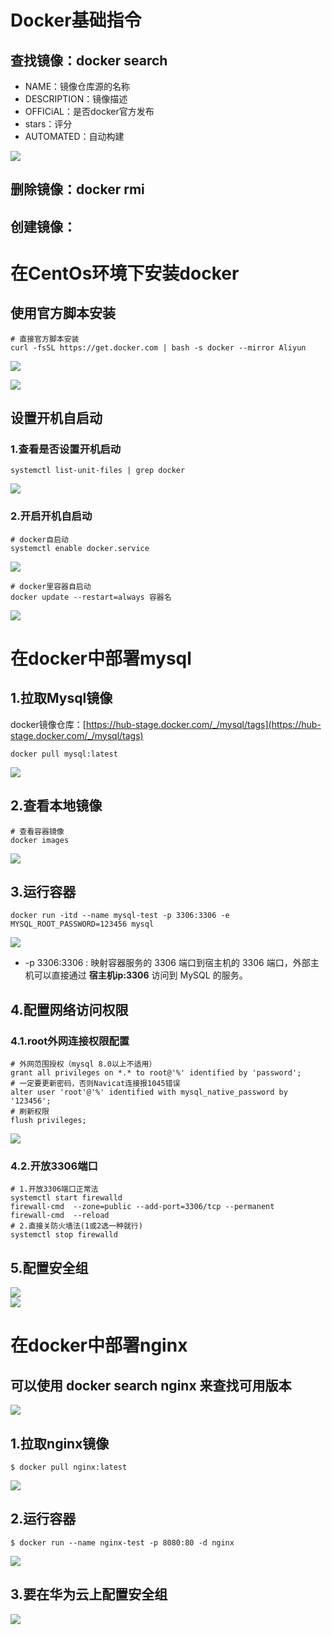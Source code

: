 # Docker基础指令
## 查找镜像：docker search

- NAME：镜像仓库源的名称
- DESCRIPTION：镜像描述
- OFFICiAL：是否docker官方发布
- stars：评分
- AUTOMATED：自动构建

![](https://saveattachment.oss-cn-shanghai.aliyuncs.com/saveImages/202405270943876.png)
## 删除镜像：docker rmi
## 创建镜像：
# 在CentOs环境下安装docker

## 使用官方脚本安装

```shell
# 直接官方脚本安装
curl -fsSL https://get.docker.com | bash -s docker --mirror Aliyun
```

![](https://saveattachment.oss-cn-shanghai.aliyuncs.com/saveImages/202405270943979.png)

![](https://saveattachment.oss-cn-shanghai.aliyuncs.com/saveImages/202405270944194.png)
## 设置开机自启动
### 1.查看是否设置开机启动
```shell
systemctl list-unit-files | grep docker
```
![](https://saveattachment.oss-cn-shanghai.aliyuncs.com/saveImages/202405270944142.png)
### 2.开启开机自启动
```shell
# docker自启动
systemctl enable docker.service
```
![](https://saveattachment.oss-cn-shanghai.aliyuncs.com/saveImages/202405270944827.png)
```shell
# docker里容器自启动
docker update --restart=always 容器名
```
![](https://saveattachment.oss-cn-shanghai.aliyuncs.com/saveImages/202405270944700.png)
# 在docker中部署mysql
## 1.拉取Mysql镜像
docker镜像仓库：[https://hub-stage.docker.com/_/mysql/tags](https://hub-stage.docker.com/_/mysql/tags)
```shell
docker pull mysql:latest
```
![](https://saveattachment.oss-cn-shanghai.aliyuncs.com/saveImages/202405270945587.png)
## 2.查看本地镜像
```shell
# 查看容器镜像
docker images
```
![](https://saveattachment.oss-cn-shanghai.aliyuncs.com/saveImages/202405270945501.png)
## 3.运行容器
```shell
docker run -itd --name mysql-test -p 3306:3306 -e MYSQL_ROOT_PASSWORD=123456 mysql
```
![](https://saveattachment.oss-cn-shanghai.aliyuncs.com/saveImages/202405270945061.png)

- -p 3306:3306 : 映射容器服务的 3306 端口到宿主机的 3306 端口，外部主机可以直接通过 **宿主机ip:3306** 访问到 MySQL 的服务。
## 4.配置网络访问权限
### 4.1.root外网连接权限配置
```shell
# 外网范围授权（mysql 8.0以上不适用）
grant all privileges on *.* to root@'%' identified by 'password';
# 一定要更新密码，否则Navicat连接报1045错误
alter user 'root'@'%' identified with mysql_native_password by '123456';
# 刷新权限
flush privileges;
```
![](https://saveattachment.oss-cn-shanghai.aliyuncs.com/saveImages/202405270945917.png)
### 4.2.开放3306端口
```shell
# 1.开放3306端口正常法
systemctl start firewalld
firewall-cmd  --zone=public --add-port=3306/tcp --permanent
firewall-cmd  --reload
# 2.直接关防火墙法(1或2选一种就行)
systemctl stop firewalld
```
## 5.配置安全组
![](https://saveattachment.oss-cn-shanghai.aliyuncs.com/saveImages/202405270945417.png)<br />![](https://saveattachment.oss-cn-shanghai.aliyuncs.com/saveImages/202405270945367.png)
# 在docker中部署nginx
## 可以使用 docker search nginx 来查找可用版本
![](https://saveattachment.oss-cn-shanghai.aliyuncs.com/saveImages/202405270946060.png)
## 1.拉取nginx镜像
```shell
$ docker pull nginx:latest
```
![](https://saveattachment.oss-cn-shanghai.aliyuncs.com/saveImages/202405270946473.png)
## 2.运行容器
```shell
$ docker run --name nginx-test -p 8080:80 -d nginx
```
![](https://saveattachment.oss-cn-shanghai.aliyuncs.com/saveImages/202405270946693.png)
## 3.要在华为云上配置安全组
![](https://saveattachment.oss-cn-shanghai.aliyuncs.com/saveImages/202405270946848.png)

